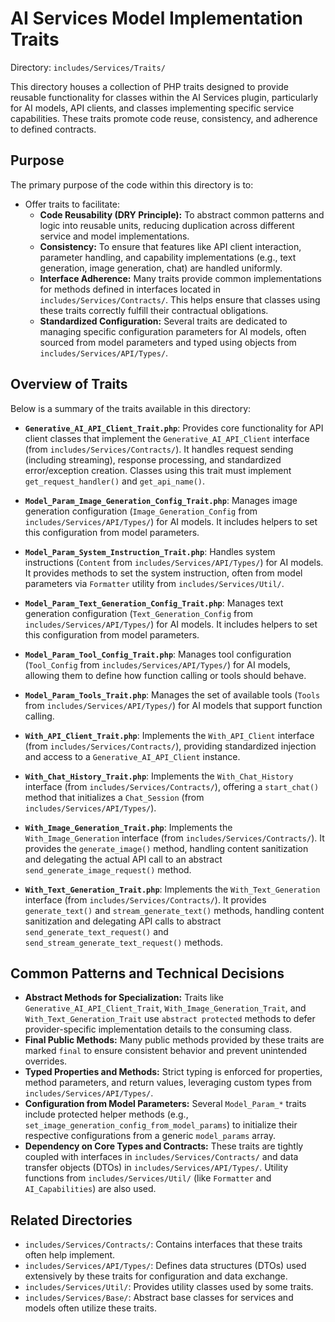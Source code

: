 # AI Services Model Implementation Traits

Directory: `includes/Services/Traits/`

This directory houses a collection of PHP traits designed to provide reusable functionality for classes within the AI Services plugin, particularly for AI models, API clients, and classes implementing specific service capabilities. These traits promote code reuse, consistency, and adherence to defined contracts.

## Purpose

The primary purpose of the code within this directory is to:

- Offer traits to facilitate:
    - **Code Reusability (DRY Principle):** To abstract common patterns and logic into reusable units, reducing duplication across different service and model implementations.
    - **Consistency:** To ensure that features like API client interaction, parameter handling, and capability implementations (e.g., text generation, image generation, chat) are handled uniformly.
    - **Interface Adherence:** Many traits provide common implementations for methods defined in interfaces located in `includes/Services/Contracts/`. This helps ensure that classes using these traits correctly fulfill their contractual obligations.
    - **Standardized Configuration:** Several traits are dedicated to managing specific configuration parameters for AI models, often sourced from model parameters and typed using objects from `includes/Services/API/Types/`.

## Overview of Traits

Below is a summary of the traits available in this directory:

-   **`Generative_AI_API_Client_Trait.php`**: Provides core functionality for API client classes that implement the `Generative_AI_API_Client` interface (from `includes/Services/Contracts/`). It handles request sending (including streaming), response processing, and standardized error/exception creation. Classes using this trait must implement `get_request_handler()` and `get_api_name()`.

-   **`Model_Param_Image_Generation_Config_Trait.php`**: Manages image generation configuration (`Image_Generation_Config` from `includes/Services/API/Types/`) for AI models. It includes helpers to set this configuration from model parameters.

-   **`Model_Param_System_Instruction_Trait.php`**: Handles system instructions (`Content` from `includes/Services/API/Types/`) for AI models. It provides methods to set the system instruction, often from model parameters via `Formatter` utility from `includes/Services/Util/`.

-   **`Model_Param_Text_Generation_Config_Trait.php`**: Manages text generation configuration (`Text_Generation_Config` from `includes/Services/API/Types/`) for AI models. It includes helpers to set this configuration from model parameters.

-   **`Model_Param_Tool_Config_Trait.php`**: Manages tool configuration (`Tool_Config` from `includes/Services/API/Types/`) for AI models, allowing them to define how function calling or tools should behave.

-   **`Model_Param_Tools_Trait.php`**: Manages the set of available tools (`Tools` from `includes/Services/API/Types/`) for AI models that support function calling.

-   **`With_API_Client_Trait.php`**: Implements the `With_API_Client` interface (from `includes/Services/Contracts/`), providing standardized injection and access to a `Generative_AI_API_Client` instance.

-   **`With_Chat_History_Trait.php`**: Implements the `With_Chat_History` interface (from `includes/Services/Contracts/`), offering a `start_chat()` method that initializes a `Chat_Session` (from `includes/Services/API/Types/`).

-   **`With_Image_Generation_Trait.php`**: Implements the `With_Image_Generation` interface (from `includes/Services/Contracts/`). It provides the `generate_image()` method, handling content sanitization and delegating the actual API call to an abstract `send_generate_image_request()` method.

-   **`With_Text_Generation_Trait.php`**: Implements the `With_Text_Generation` interface (from `includes/Services/Contracts/`). It provides `generate_text()` and `stream_generate_text()` methods, handling content sanitization and delegating API calls to abstract `send_generate_text_request()` and `send_stream_generate_text_request()` methods.

## Common Patterns and Technical Decisions

-   **Abstract Methods for Specialization:** Traits like `Generative_AI_API_Client_Trait`, `With_Image_Generation_Trait`, and `With_Text_Generation_Trait` use `abstract protected` methods to defer provider-specific implementation details to the consuming class.
-   **Final Public Methods:** Many public methods provided by these traits are marked `final` to ensure consistent behavior and prevent unintended overrides.
-   **Typed Properties and Methods:** Strict typing is enforced for properties, method parameters, and return values, leveraging custom types from `includes/Services/API/Types/`.
-   **Configuration from Model Parameters:** Several `Model_Param_*` traits include protected helper methods (e.g., `set_image_generation_config_from_model_params`) to initialize their respective configurations from a generic `model_params` array.
-   **Dependency on Core Types and Contracts:** These traits are tightly coupled with interfaces in `includes/Services/Contracts/` and data transfer objects (DTOs) in `includes/Services/API/Types/`. Utility functions from `includes/Services/Util/` (like `Formatter` and `AI_Capabilities`) are also used.

## Related Directories

-   `includes/Services/Contracts/`: Contains interfaces that these traits often help implement.
-   `includes/Services/API/Types/`: Defines data structures (DTOs) used extensively by these traits for configuration and data exchange.
-   `includes/Services/Util/`: Provides utility classes used by some traits.
-   `includes/Services/Base/`: Abstract base classes for services and models often utilize these traits.

